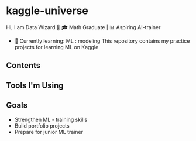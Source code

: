 # kaggle-universe
Hi, I am Data Wizard 👋
🎓 Math Graduate | 📊 Aspiring AI-trainer
- 🔭 Currently learning: ML : modeling
This repository contains my practice projects for learning ML on Kaggle

## Contents


## Tools I'm Using


## Goals
- Strengthen ML - training skills
- Build portfolio projects
- Prepare for junior ML trainer

